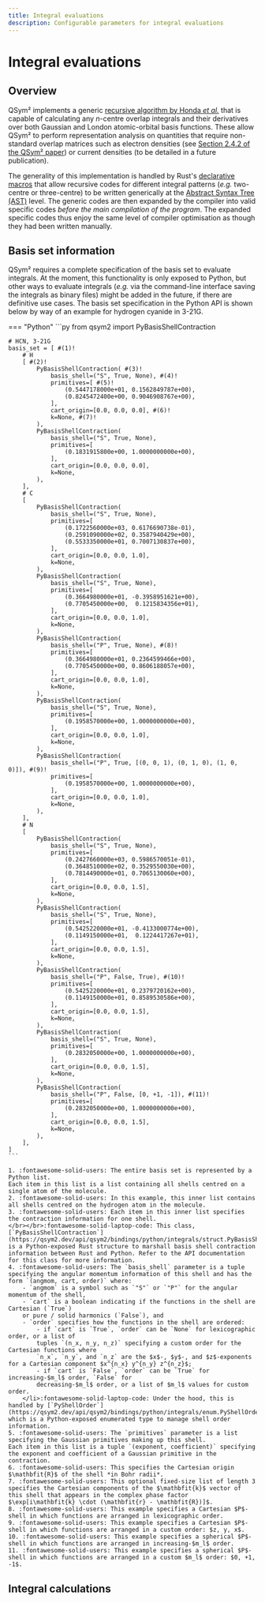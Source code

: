```yaml
---
title: Integral evaluations
description: Configurable parameters for integral evaluations
---
```


# Integral evaluations

## Overview

QSym² implements a generic [recursive algorithm by Honda *et al.*](https://doi.org/10.1063/1.459751) that is capable of calculating any $n$-centre overlap integrals and their derivatives over both Gaussian and London atomic-orbital basis functions.
These allow QSym² to perform representation analysis on quantities that require non-standard overlap matrices such as electron densities (see [Section 2.4.2 of the QSym² paper](../about/authorship.md#publications)) or current densities (to be detailed in a future publication).

The generality of this implementation is handled by Rust's [declarative macros](https://veykril.github.io/tlborm/introduction.html) that allow recursive codes for different integral patterns (*e.g.* two-centre or three-centre) to be written generically at the [Abstract Syntax Tree (AST)](https://en.wikipedia.org/wiki/Abstract_syntax_tree) level.
The generic codes are then expanded by the compiler into valid specific codes *before the main compilation of the program*.
The expanded specific codes thus enjoy the same level of compiler optimisation as though they had been written manually.


## Basis set information

QSym² requires a complete specification of the basis set to evaluate integrals.
At the moment, this functionality is only exposed to Python, but other ways to evaluate integrals (*e.g.* via the command-line interface saving the integrals as binary files) might be added in the future, if there are definitive use cases.
The basis set specification in the Python API is shown below by way of an example for hydrogen cyanide in 3-21G.

=== "Python"
    ```py
    from qsym2 import PyBasisShellContraction

    # HCN, 3-21G
    basis_set = [ #(1)!
        # H
        [ #(2)!
            PyBasisShellContraction( #(3)!
                basis_shell=("S", True, None), #(4)!
                primitives=[ #(5)!
                    (0.5447178000e+01, 0.1562849787e+00),
                    (0.8245472400e+00, 0.9046908767e+00),
                ],
                cart_origin=[0.0, 0.0, 0.0], #(6)!
                k=None, #(7)!
            ),
            PyBasisShellContraction(
                basis_shell=("S", True, None),
                primitives=[
                    (0.1831915800e+00, 1.0000000000e+00),
                ],
                cart_origin=[0.0, 0.0, 0.0],
                k=None,
            ),
        ],
        # C
        [
            PyBasisShellContraction(
                basis_shell=("S", True, None),
                primitives=[
                    (0.1722560000e+03, 0.6176690738e-01),
                    (0.2591090000e+02, 0.3587940429e+00),
                    (0.5533350000e+01, 0.7007130837e+00),
                ],
                cart_origin=[0.0, 0.0, 1.0],
                k=None,
            ),
            PyBasisShellContraction(
                basis_shell=("S", True, None),
                primitives=[
                    (0.3664980000e+01, -0.3958951621e+00),
                    (0.7705450000e+00,  0.1215834356e+01),
                ],
                cart_origin=[0.0, 0.0, 1.0],
                k=None,
            ),
            PyBasisShellContraction(
                basis_shell=("P", True, None), #(8)!
                primitives=[
                    (0.3664980000e+01, 0.2364599466e+00),
                    (0.7705450000e+00, 0.8606188057e+00),
                ],
                cart_origin=[0.0, 0.0, 1.0],
                k=None,
            ),
            PyBasisShellContraction(
                basis_shell=("S", True, None),
                primitives=[
                    (0.1958570000e+00, 1.0000000000e+00),
                ],
                cart_origin=[0.0, 0.0, 1.0],
                k=None,
            ),
            PyBasisShellContraction(
                basis_shell=("P", True, [(0, 0, 1), (0, 1, 0), (1, 0, 0)]), #(9)!
                primitives=[
                    (0.1958570000e+00, 1.0000000000e+00),
                ],
                cart_origin=[0.0, 0.0, 1.0],
                k=None,
            ),
        ],
        # N
        [
            PyBasisShellContraction(
                basis_shell=("S", True, None),
                primitives=[
                    (0.2427660000e+03, 0.5986570051e-01),
                    (0.3648510000e+02, 0.3529550030e+00),
                    (0.7814490000e+01, 0.7065130060e+00),
                ],
                cart_origin=[0.0, 0.0, 1.5],
                k=None,
            ),
            PyBasisShellContraction(
                basis_shell=("S", True, None),
                primitives=[
                    (0.5425220000e+01, -0.4133000774e+00),
                    (0.1149150000e+01,  0.1224417267e+01),
                ],
                cart_origin=[0.0, 0.0, 1.5],
                k=None,
            ),
            PyBasisShellContraction(
                basis_shell=("P", False, True), #(10)!
                primitives=[
                    (0.5425220000e+01, 0.2379720162e+00),
                    (0.1149150000e+01, 0.8589530586e+00),
                ],
                cart_origin=[0.0, 0.0, 1.5],
                k=None,
            ),
            PyBasisShellContraction(
                basis_shell=("S", True, None),
                primitives=[
                    (0.2832050000e+00, 1.0000000000e+00),
                ],
                cart_origin=[0.0, 0.0, 1.5],
                k=None,
            ),
            PyBasisShellContraction(
                basis_shell=("P", False, [0, +1, -1]), #(11)!
                primitives=[
                    (0.2832050000e+00, 1.0000000000e+00),
                ],
                cart_origin=[0.0, 0.0, 1.5],
                k=None,
            ),
        ],
    ]
    ```

    1. :fontawesome-solid-users: The entire basis set is represented by a Python list.
    Each item in this list is a list containing all shells centred on a single atom of the molecule.
    2. :fontawesome-solid-users: In this example, this inner list contains all shells centred on the hydrogen atom in the molecule.
    3. :fontawesome-solid-users: Each item in this inner list specifies the contraction information for one shell.
    </br></br>:fontawesome-solid-laptop-code: This class, [`PyBasisShellContraction`](https://qsym2.dev/api/qsym2/bindings/python/integrals/struct.PyBasisShellContraction.html), is a Python-exposed Rust structure to marshall basis shell contraction information between Rust and Python. Refer to the API documentation for this class for more information.
    4. :fontawesome-solid-users: The `basis_shell` parameter is a tuple specifying the angular momentum information of this shell and has the form `(angmom, cart, order)` where:
        - `angmom` is a symbol such as `"S"` or `"P"` for the angular momentum of the shell,
        - `cart` is a boolean indicating if the functions in the shell are Cartesian (`True`)
        or pure / solid harmonics (`False`), and
        - `order` specifies how the functions in the shell are ordered:
            - if `cart` is `True`, `order` can be `None` for lexicographic order, or a list of
            tuples `(n_x, n_y, n_z)` specifying a custom order for the Cartesian functions where
            `n_x`, `n_y`, and `n_z` are the $x$-, $y$-, and $z$-exponents for a Cartesian component $x^{n_x} y^{n_y} z^{n_z}$;
            - if `cart` is `False`, `order` can be `True` for increasing-$m_l$ order, `False` for
            decreasing-$m_l$ order, or a list of $m_l$ values for custom order.
        </li>:fontawesome-solid-laptop-code: Under the hood, this is handled by [`PyShellOrder`](https://qsym2.dev/api/qsym2/bindings/python/integrals/enum.PyShellOrder.html) which is a Python-exposed enumerated type to manage shell order information.
    5. :fontawesome-solid-users: The `primitives` parameter is a list specifying the Gaussian primitives making up this shell.
    Each item in this list is a tuple `(exponent, coefficient)` specifying the exponent and coefficient of a Gaussian primitive in the contraction.
    6. :fontawesome-solid-users: This specifies the Cartesian origin $\mathbfit{R}$ of the shell *in Bohr radii*.
    7. :fontawesome-solid-users: This optional fixed-size list of length 3 specifies the Cartesian components of the $\mathbfit{k}$ vector of this shell that appears in the complex phase factor $\exp[i\mathbfit{k} \cdot (\mathbfit{r} - \mathbfit{R})]$.
    8. :fontawesome-solid-users: This example specifies a Cartesian $P$-shell in which functions are arranged in lexicographic order.
    9. :fontawesome-solid-users: This example specifies a Cartesian $P$-shell in which functions are arranged in a custom order: $z, y, x$.
    10. :fontawesome-solid-users: This example specifies a spherical $P$-shell in which functions are arranged in increasing-$m_l$ order.
    11. :fontawesome-solid-users: This example specifies a spherical $P$-shell in which functions are arranged in a custom $m_l$ order: $0, +1, -1$.

## Integral calculations

